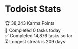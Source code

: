 
# Todoist Stats

<!-- TODO-IST:START -->
🏆  38,243 Karma Points           
🌸  Completed 0 tasks today           
✅  Completed 14,876 tasks so far           
⏳  Longest streak is 209 days
<!-- TODO-IST:END -->
